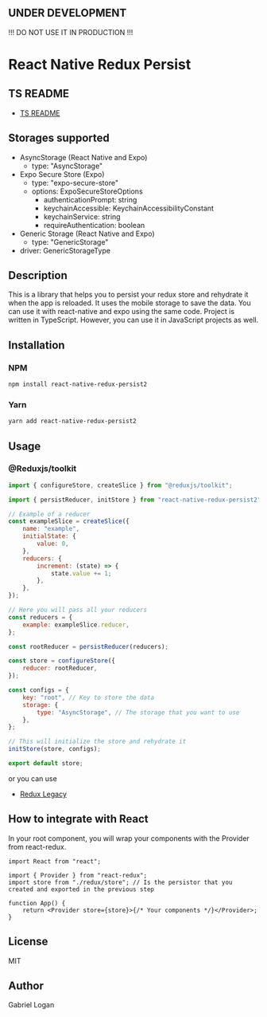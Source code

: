 ## UNDER DEVELOPMENT

!!! DO NOT USE IT IN PRODUCTION !!!

# React Native Redux Persist

## TS README

- [TS README](./README.md)

## Storages supported

- AsyncStorage (React Native and Expo)
  - type: "AsyncStorage"
- Expo Secure Store (Expo)
  - type: "expo-secure-store"
  - options: ExpoSecureStoreOptions
    - authenticationPrompt: string
	- keychainAccessible: KeychainAccessibilityConstant
	- keychainService: string
	- requireAuthentication: boolean
- Generic Storage (React Native and Expo)
  - type: "GenericStorage"
 - driver: GenericStorageType

## Description

This is a library that helps you to persist your redux store and rehydrate it when the app is reloaded.
It uses the mobile storage to save the data.
You can use it with react-native and expo using the same code.
Project is written in TypeScript. However, you can use it in JavaScript projects as well.

## Installation

### NPM

```bash
npm install react-native-redux-persist2
```

### Yarn

```bash
yarn add react-native-redux-persist2
```

## Usage

### @Reduxjs/toolkit

```js
import { configureStore, createSlice } from "@reduxjs/toolkit";

import { persistReducer, initStore } from "react-native-redux-persist2";

// Example of a reducer
const exampleSlice = createSlice({
	name: "example",
	initialState: {
		value: 0,
	},
	reducers: {
		increment: (state) => {
			state.value += 1;
		},
	},
});

// Here you will pass all your reducers
const reducers = {
	example: exampleSlice.reducer,
};

const rootReducer = persistReducer(reducers);

const store = configureStore({
	reducer: rootReducer,
});

const configs = {
	key: "root", // Key to store the data
	storage: {
		type: "AsyncStorage", // The storage that you want to use
	},
};

// This will initialize the store and rehydrate it
initStore(store, configs);

export default store;
```

or you can use

- [Redux Legacy](./docs/REDUX_LEGACY.md)

## How to integrate with React

In your root component, you will wrap your components with the Provider from react-redux.

```tsx
import React from "react";

import { Provider } from "react-redux";
import store from "./redux/store"; // Is the persistor that you created and exported in the previous step

function App() {
	return <Provider store={store}>{/* Your components */}</Provider>;
}
```

## License

MIT

## Author

Gabriel Logan
